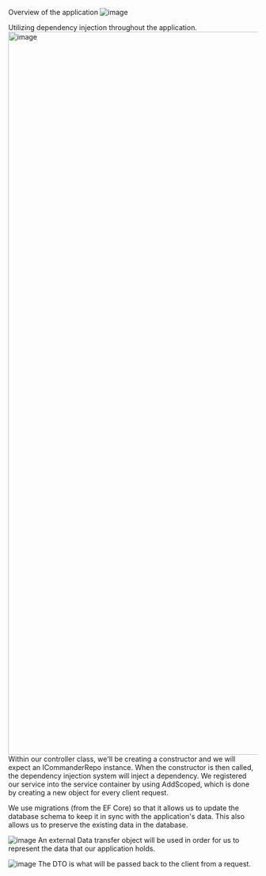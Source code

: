 Overview of the application
![image](https://user-images.githubusercontent.com/47930778/226523486-5b5460f1-b684-4b8b-b3e9-470bdd57e6b8.png)

Utilizing dependency injection throughout the application.
<img width="1462" alt="image" src="https://user-images.githubusercontent.com/47930778/227011535-ba5f8352-989c-40ae-94b1-69469d675ec4.png">
Within our controller class, we'll be creating a constructor and we will expect an ICommanderRepo instance. When the constructor is then called, the dependency injection system will inject a dependency.
We registered our service into the service container by using AddScoped, which is done by creating a new object for every client request.

We use migrations (from the EF Core) so that it allows us to update the database schema to keep it in sync with the application's data. This also allows us to preserve the existing data in the database.

![image](https://user-images.githubusercontent.com/47930778/228169296-c7b490e5-38ca-49b2-8c09-5edc04320813.png)
An external Data transfer object will be used in order for us to represent the data that our application holds. 

![image](https://user-images.githubusercontent.com/47930778/228169821-7afc88b8-3590-4d31-9130-b27ca9cccd7f.png)
The DTO is what will be passed back to the client from a request.
